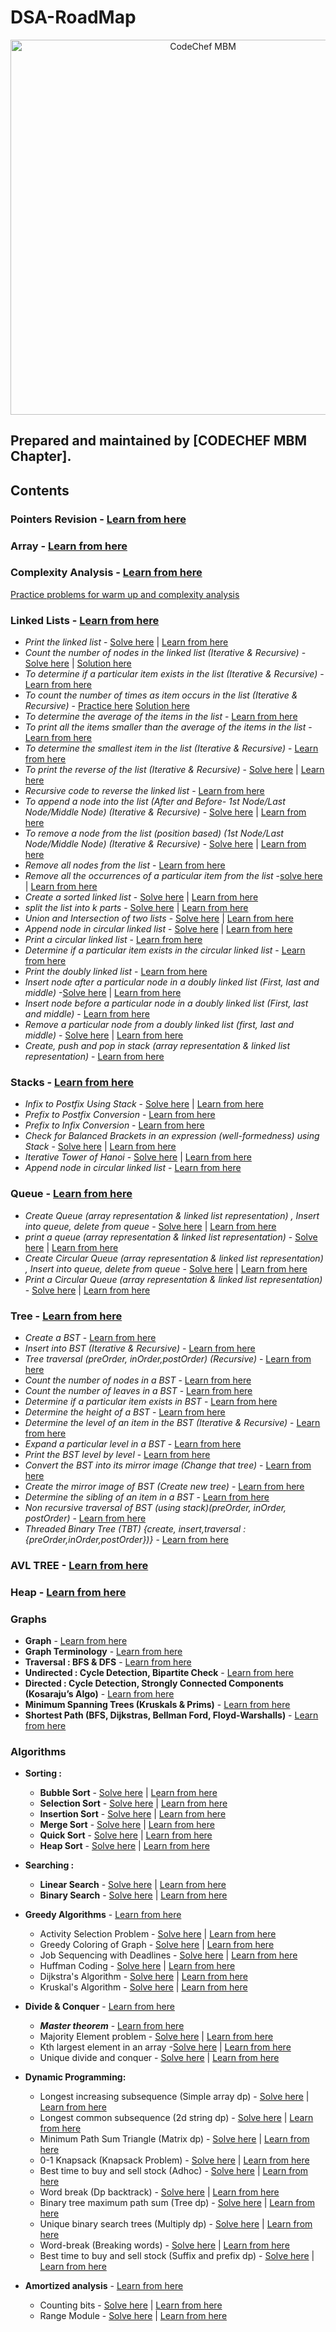# DSA-RoadMap
<p align="center">
<img alt="CodeChef MBM" src="images/codechef-mbm.png" height="600">
</p>

## Prepared and maintained by [CODECHEF MBM Chapter].
## Contents
### **Pointers Revision** - [Learn from here](https://www.youtube.com/playlist?list=PLhb7SOmGNUc4EBVjd7x5TiEyOKXt71whE)
### **Array** - [Learn from here ](https://www.geeksforgeeks.org/array-data-structure/ )
### **Complexity Analysis** - [Learn from here](https://www.youtube.com/playlist?list=PL2_aWCzGMAwI9HK8YPVBjElbLbI3ufctn)
[Practice problems for warm up and complexity analysis](https://www.codechef.com/LRNDSA01)
### **Linked Lists** - [Learn from here](https://www.youtube.com/playlist?list=PLCvBE7NDS5Bli-yIH6lD353r9zHxvazr1)

* *Print the linked list* - [Solve here](https://practice.geeksforgeeks.org/problems/print-linked-list-elements/1/?category[]=Linked%20List&page=2&query=category[]Linked%20Listpage2) | [Learn from here](https://www.hackerrank.com/challenges/print-the-elements-of-a-linked-list/problem)
* *Count the number of nodes in the linked list (Iterative & Recursive)* -  [Solve here](https://practice.geeksforgeeks.org/problems/count-nodes-of-linked-list/1) | [Solution here](https://www.geeksforgeeks.org/find-length-of-a-linked-list-iterative-and-recursive/) 
* *To determine if a particular item exists in the list (Iterative & Recursive)* -  [Learn from here](https://www.geeksforgeeks.org/search-an-element-in-a-linked-list-iterative-and-recursive/)
* *To count the number of times as item occurs in the list (Iterative & Recursive)* -  [Practice here](https://practice.geeksforgeeks.org/problems/occurence-of-an-integer-in-a-linked-list/1) [Solution here](https://www.geeksforgeeks.org/write-a-function-that-counts-the-number-of-times-a-given-int-occurs-in-a-linked-list/)
* *To determine the average of the items in the list* - [Learn from here](https://www.geeksforgeeks.org/program-to-find-average-of-all-nodes-in-a-linked-list/#:~:text=Start%20traversing%20the%20linked%20list,node%20and%20Return%20the%20average.)
* *To print all the items smaller than the average of the items in the list* - [Learn from here](https://www.geeksforgeeks.org/find-the-element-before-which-all-the-elements-are-smaller-than-it-and-after-which-all-are-greater-than-it/)
* *To determine the smallest item in the list (Iterative & Recursive)* - [Learn from here](geeksforgeeks.org/find-smallest-largest-elements-singly-linked-list/)
* *To print the reverse of the list (Iterative & Recursive)* -  [Solve here](https://practice.geeksforgeeks.org/problems/reverse-a-linked-list/1) | [Learn here](https://www.geeksforgeeks.org/reverse-a-linked-list/)
* *Recursive code to reverse the linked list* - [Learn from here](https://www.geeksforgeeks.org/recursively-reversing-a-linked-list-a-simple-implementation/)
* *To append  a node into the list (After and Before- 1st Node/Last Node/Middle Node) (Iterative & Recursive)* - [Solve here](https://practice.geeksforgeeks.org/problems/linked-list-insertion/1) | [Learn from here](https://www.geeksforgeeks.org/linked-list-set-2-inserting-a-node/)
* *To remove a node from the list (position based) (1st Node/Last Node/Middle Node) (Iterative & Recursive)* - [Solve here](https://practice.geeksforgeeks.org/problems/delete-a-node-in-single-linked-list/1) | [Learn from here](https://www.geeksforgeeks.org/linked-list-set-3-deleting-node/)
* *Remove all nodes from the list* - [Learn from here](https://www.geeksforgeeks.org/write-a-function-to-delete-a-linked-list/)
* *Remove all the occurrences of a particular item from the list* -[solve here](https://leetcode.com/problems/remove-linked-list-elements/) | [Learn from here](https://www.geeksforgeeks.org/remove-all-the-occurrences-of-an-element-from-a-list-in-python/)
* *Create a sorted linked list* - [Solve here](https://practice.geeksforgeeks.org/problems/insert-in-a-sorted-list/1) | [Learn from here](https://www.geeksforgeeks.org/given-a-linked-list-which-is-sorted-how-will-you-insert-in-sorted-way/)
* *split the list into k parts* - [Solve here](https://leetcode.com/problems/split-linked-list-in-parts/) | [Learn from here](https://massivealgorithms.blogspot.com/2018/04/leetcode-725-split-linked-list-in-parts.html)
* *Union and Intersection of two lists* - [Solve here](https://practice.geeksforgeeks.org/problems/intersection-of-two-linked-list/1) | [Learn from here](https://www.geeksforgeeks.org/union-and-intersection-of-two-linked-lists/)
* *Append node in circular linked list* - [Solve here](https://practice.geeksforgeeks.org/problems/linked-list-insertion-1587115620/1/?category[]=Linked%20List&page=2&query=category[]Linked%20Listpage2) | [Learn from here](https://www.geeksforgeeks.org/circular-singly-linked-list-insertion/#:~:text=To%20implement%20a%20circular%20singly,point%20to%20the%20first%20node.)
* *Print a circular linked list* - [Learn from here](https://www.geeksforgeeks.org/circular-linked-list-set-2-traversal/)
* *Determine if a particular item exists in the circular linked list* - [Learn from here](https://www.geeksforgeeks.org/check-if-a-pair-with-given-product-exists-in-linked-list/)
* *Print the doubly linked list* - [Learn from here](https://www.geeksforgeeks.org/doubly-linked-list/)
* *Insert node after a particular node in a doubly linked list (First, last and middle)* -[Solve here](https://practice.geeksforgeeks.org/problems/insert-in-middle-of-linked-list/1/?category[]=Linked%20List&page=2&query=category[]Linked%20Listpage2) | [Learn from here]()
* *Insert node before a particular node in a doubly linked list (First, last and middle)* - [Learn from here](https://www.geeksforgeeks.org/linked-list-set-2-inserting-a-node/)
* *Remove a particular node from a doubly linked list (first, last and middle)* - [Solve here](https://practice.geeksforgeeks.org/problems/delete-node-in-doubly-linked-list/1/?category[]=Linked%20List&page=2&query=category[]Linked%20Listpage2) | [Learn from here](https://www.geeksforgeeks.org/delete-a-node-in-a-doubly-linked-list/)
* *Create, push and pop in stack  (array representation & linked list representation)* - [Learn from here](https://www.geeksforgeeks.org/stack-data-structure-introduction-program/)

### **Stacks** - [Learn from here](https://www.youtube.com/playlist?list=PLCvBE7NDS5BngntkqmL5IlEdCmHF_b1d9)

* *Infix to Postfix Using Stack* - [Solve here](https://practice.geeksforgeeks.org/problems/infix-to-postfix-1587115620/1) | [Learn from here](https://www.geeksforgeeks.org/stack-set-2-infix-to-postfix/)
* *Prefix to Postfix Conversion* - [Learn from here](https://www.geeksforgeeks.org/prefix-postfix-conversion/)
* *Prefix to Infix Conversion* - [Learn from here](https://www.geeksforgeeks.org/prefix-infix-conversion/)
* *Check for Balanced Brackets in an expression (well-formedness) using Stack* - [Solve here](https://practice.geeksforgeeks.org/problems/parenthesis-checker2744/1) | [Learn from here](https://www.geeksforgeeks.org/check-for-balanced-parentheses-in-an-expression/)
* *Iterative Tower of Hanoi* - [Solve here](https://practice.geeksforgeeks.org/problems/help-the-old-man/0) | [Learn from here](https://www.geeksforgeeks.org/iterative-tower-of-hanoi/)
* *Append node in circular linked list* - [Learn from here](https://www.geeksforgeeks.org/expression-evaluation/)

### **Queue** - [Learn from here](https://www.youtube.com/playlist?list=PLCvBE7NDS5Bl7JvqoC2EIkRIwAbBbIVK9)

* *Create Queue (array representation & linked list representation) , Insert into queue, delete from queue* - [Solve here](https://practice.geeksforgeeks.org/problems/implement-queue-using-linked-list/1) | [Learn from here](https://www.geeksforgeeks.org/queue-linked-list-implementation/)
* *print a queue (array representation & linked list representation)* - [Solve here]() | [Learn from here](https://www.geeksforgeeks.org/union-and-intersection-of-two-linked-lists/)
* *Create Circular Queue (array representation & linked list representation) , Insert into queue, delete from queue* - [Solve here]() | [Learn from here](https://www.geeksforgeeks.org/circular-singly-linked-list-insertion/#:~:text=To%20implement%20a%20circular%20singly,point%20to%20the%20first%20node.)
* *Print a Circular Queue (array representation & linked list representation)* - [Solve here]() | [Learn from here](https://www.geeksforgeeks.org/circular-linked-list-set-2-traversal/)

### **Tree** - [Learn from here](https://www.youtube.com/playlist?list=PLCvBE7NDS5Bl-sM8FH3-TIqjlzdCAQfZ_)
* *Create a BST* - [Learn from here](https://www.geeksforgeeks.org/construct-bst-from-given-preorder-traversa/)
* *Insert into BST (Iterative & Recursive)* - [Learn from here](https://www.geeksforgeeks.org/insert-a-node-in-binary-search-tree-iteratively/)
* *Tree traversal (preOrder, inOrder,postOrder) (Recursive)* - [Learn from here](https://www.geeksforgeeks.org/tree-traversals-inorder-preorder-and-postorder/)
* *Count the number of nodes in a BST* - [Learn from here](https://www.geeksforgeeks.org/count-bst-nodes-that-are-in-a-given-range/)
* *Count the number of leaves in a BST* - [Learn from here](https://www.geeksforgeeks.org/write-a-c-program-to-get-count-of-leaf-nodes-in-a-binary-tree/)
* *Determine if a particular item exists in BST* - [Learn from here](https://www.geeksforgeeks.org/a-program-to-check-if-a-binary-tree-is-bst-or-not/)
* *Determine the height of a BST* - [Learn from here](https://www.geeksforgeeks.org/write-a-c-program-to-find-the-maximum-depth-or-height-of-a-tree/)
* *Determine the level of an item in the BST (Iterative & Recursive)* - [Learn from here](https://www.geeksforgeeks.org/level-order-tree-traversal/)
* *Expand a particular level in a BST* - [Learn from here](https://www.geeksforgeeks.org/connect-nodes-at-same-level/)
* *Print the BST level by level* - [Learn from here](https://www.geeksforgeeks.org/print-level-order-traversal-line-line/)
* *Convert the BST into its mirror image (Change that tree)* - [Learn from here](https://www.geeksforgeeks.org/write-an-efficient-c-function-to-convert-a-tree-into-its-mirror-tree/)
* *Create the mirror image of BST (Create new tree)* - [Learn from here](https://www.geeksforgeeks.org/write-an-efficient-c-function-to-convert-a-tree-into-its-mirror-tree/)
* *Determine the sibling of an item in a BST* - [Learn from here](https://www.geeksforgeeks.org/check-if-two-nodes-in-a-binary-tree-are-siblings/)
* *Non recursive traversal of BST (using stack)(preOrder, inOrder, postOrder)* - [Learn from here](https://www.geeksforgeeks.org/inorder-tree-traversal-without-recursion/)
* *Threaded Binary Tree (TBT) {create, insert,traversal : {preOrder,inOrder,postOrder})}* - [Learn from here](https://www.geeksforgeeks.org/threaded-binary-tree/)

### **AVL TREE** - [Learn from here]()
### **Heap** - [Learn from here](https://www.youtube.com/playlist?list=PLCvBE7NDS5Bkb8o8vGwvgTaZH_os2TERP)

### Graphs

* **Graph** - [Learn from here]( https://www.youtube.com/playlist?list=PLCvBE7NDS5BliMnhCKQbDsOmP78QtNEfZ)
* **Graph Terminology** - [Learn from here]()
* **Traversal : BFS & DFS** - [Learn from here]()
* **Undirected : Cycle Detection,	Bipartite Check** - [Learn from here]()
* **Directed : Cycle Detection, Strongly Connected Components (Kosaraju’s Algo)** - [Learn from here]()
* **Minimum Spanning Trees (Kruskals & Prims)** - [Learn from here]()
* **Shortest Path (BFS, Dijkstras, Bellman Ford, Floyd-Warshalls)** - [Learn from here]()

### Algorithms

* **Sorting :**
  - **Bubble Sort** - [Solve here](https://www.hackerearth.com/practice/algorithms/sorting/bubble-sort/practice-problems/) | [Learn from here](https://www.youtube.com/watch?v=Jdtq5uKz-w4)
  - **Selection Sort** - [Solve here](https://www.hackerearth.com/practice/algorithms/sorting/selection-sort/practice-problems/) | [Learn from here](https://www.youtube.com/watch?v=GUDLRan2DWM)
  - **Insertion Sort** - [Solve here](https://www.hackerearth.com/practice/algorithms/sorting/insertion-sort/tutorial/) | [Learn from here](https://www.youtube.com/watch?v=i-SKeOcBwko)
  - **Merge Sort** - [Solve here](https://www.hackerearth.com/practice/algorithms/sorting/merge-sort/practice-problems/) | [Learn from here](https://www.youtube.com/watch?v=mB5HXBb_HY8)
  - **Quick Sort** - [Solve here](https://www.hackerearth.com/practice/algorithms/sorting/quick-sort/practice-problems/) | [Learn from here](https://www.youtube.com/watch?v=7h1s2SojIRw)
  - **Heap Sort** - [Solve here](https://www.hackerearth.com/practice/algorithms/sorting/heap-sort/practice-problems/) | [Learn from here](https://www.youtube.com/watch?v=HqPJF2L5h9U)
* **Searching :** 
  -	**Linear Search** - [Solve here](https://www.hackerearth.com/practice/algorithms/searching/linear-search/practice-problems/) | [Learn from here](https://www.youtube.com/watch?v=C46QfTjVCNU)
  - **Binary Search** - [Solve here](https://www.hackerearth.com/practice/algorithms/searching/binary-search/practice-problems/) | [Learn from here](https://www.youtube.com/watch?v=j5uXyPJ0Pew)
* **Greedy Algorithms** - [Learn from here](https://www.youtube.com/watch?v=ARvQcqJ_-NY)
  - Activity Selection Problem - [Solve here](https://practice.geeksforgeeks.org/problems/n-meetings-in-one-room-1587115620/1) | [Learn from here](https://www.youtube.com/watch?v=poWB2UCuozA)
  - Greedy Coloring of Graph - [Solve here](https://leetcode.com/problems/possible-bipartition/) | [Learn from here](https://www.youtube.com/watch?v=052VkKhIaQ4)
  - Job Sequencing with Deadlines - [Solve here](https://practice.geeksforgeeks.org/problems/job-sequencing-problem-1587115620/1) | [Learn from here](https://www.youtube.com/watch?v=zPtI8q9gvX8)
  - Huffman Coding - [Solve here](https://practice.geeksforgeeks.org/problems/huffman-encoding/0) | [Learn from here](https://www.youtube.com/watch?v=co4_ahEDCho)
  - Dijkstra's Algorithm - [Solve here](https://www.hackerrank.com/challenges/dijkstrashortreach/problem) | [Learn from here](https://www.youtube.com/watch?v=XB4MIexjvY0)
  - Kruskal's Algorithm - [Solve here](https://www.hackerrank.com/challenges/kruskalmstrsub/problem) | [Learn from here](https://www.youtube.com/watch?v=4ZlRH0eK-qQ)
* **Divide & Conquer** - [Learn from here](https://www.youtube.com/watch?v=2Rr2tW9zvRg)
  - ***Master theorem*** -  [Learn from here](https://www.youtube.com/watch?v=OynWkEj0S-s)
  - Majority Element problem - [Solve here](https://leetcode.com/problems/majority-element/) | [Learn from here](https://www.youtube.com/watch?v=bg6r_fgtpMQ)
  - Kth largest element in an array -[Solve here](https://leetcode.com/problems/kth-largest-element-in-an-array/) | [Learn from here](https://www.youtube.com/watch?v=aXJ-p3Qa4TY)
  - Unique divide and conquer - [Solve here](https://www.hackerrank.com/challenges/unique-divide-and-conquer/problem) | [Learn from here](https://www.hackerrank.com/challenges/unique-divide-and-conquer/editorial)
* **Dynamic Programming:** 
  - Longest increasing subsequence (Simple array dp) - [Solve here](https://leetcode.com/problems/longest-increasing-subsequence/) | [Learn from here](https://www.youtube.com/watch?v=fV-TF4OvZpk)
  - Longest common subsequence (2d string dp) - [Solve here](https://leetcode.com/problems/longest-common-subsequence/) | [Learn from here](https://www.youtube.com/watch?v=sSno9rV8Rhg)
  - Minimum Path Sum Triangle (Matrix dp) - [Solve here](https://leetcode.com/problems/triangle/) | [Learn from here]()
  - 0-1 Knapsack (Knapsack Problem) - [Solve here](https://www.hackerrank.com/contests/srin-aadc03/challenges/classic-01-knapsack) | [Learn from here](https://www.youtube.com/watch?v=nLmhmB6NzcM)
  - Best time to buy and sell stock (Adhoc) - [Solve here](https://leetcode.com/problems/best-time-to-buy-and-sell-stock-ii/) | [Learn from here](https://www.youtube.com/watch?v=K8iHi8AW1ls)
  - Word break (Dp backtrack) - [Solve here](https://leetcode.com/problems/word-break-ii/) | [Learn from here](https://www.youtube.com/watch?v=9-grHHGUVls)
  - Binary tree maximum path sum (Tree dp) - [Solve here](https://leetcode.com/problems/binary-tree-maximum-path-sum/) | [Learn from here](https://www.youtube.com/watch?v=TO5zsKtc1Ic)
  - Unique binary search trees (Multiply dp) - [Solve here](https://leetcode.com/problems/unique-binary-search-trees-ii/) | [Learn from here](https://www.youtube.com/watch?v=hQn61BjdA7M)
  - Word-break (Breaking words) - [Solve here](https://leetcode.com/problems/word-break/) | [Learn from here](https://www.youtube.com/watch?v=yr77dVf1RQA) 
  - Best time to buy and sell stock (Suffix and prefix dp) - [Solve here](https://leetcode.com/problems/best-time-to-buy-and-sell-stock/) | [Learn from here](https://www.youtube.com/watch?v=mj7N8pLCJ6w)
  
* **Amortized analysis** - [Learn from here](http://www.cs.cornell.edu/courses/cs3110/2011sp/Lectures/lec20-amortized/amortized.htm)
  - Counting bits - [Solve here](https://leetcode.com/problems/counting-bits/) | [Learn from here](https://www.youtube.com/watch?v=awxaRgUB4Kw)
  - Range Module - [Solve here](https://leetcode.com/problems/range-module/) | [Learn from here](https://leetcode.com/problems/range-module/solution/)
